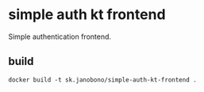 # simple auth kt frontend

Simple authentication frontend.

## build

```
docker build -t sk.janobono/simple-auth-kt-frontend .
```
